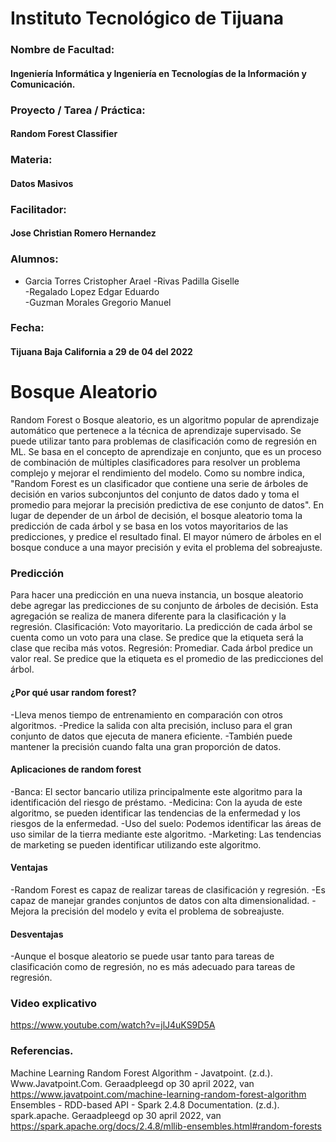 # Instituto Tecnológico de Tijuana
### Nombre de Facultad:
#### Ingeniería Informática y Ingeniería en Tecnologías de la Información y Comunicación.
### Proyecto / Tarea / Práctica:
#### Random Forest Classifier
### Materia:
#### Datos Masivos
### Facilitador:
#### Jose Christian Romero Hernandez
### Alumnos:
- Garcia Torres Cristopher Arael
-Rivas Padilla Giselle                               
-Regalado Lopez Edgar Eduardo	      
-Guzman Morales Gregorio Manuel

### Fecha:
#### Tijuana Baja California a 29 de 04  del 2022 

# Bosque Aleatorio
Random Forest  o Bosque aleatorio, es un algoritmo popular de aprendizaje automático que pertenece a la técnica de aprendizaje supervisado. Se puede utilizar tanto para problemas de clasificación como de regresión en ML. Se basa en el concepto de aprendizaje en conjunto, que es un proceso de combinación de múltiples clasificadores para resolver un problema complejo y mejorar el rendimiento del modelo.
Como su nombre indica, "Random Forest es un clasificador que contiene una serie de árboles de decisión en varios subconjuntos del conjunto de datos dado y toma el promedio para mejorar la precisión predictiva de ese conjunto de datos". En lugar de depender de un árbol de decisión, el bosque aleatorio toma la predicción de cada árbol y se basa en los votos mayoritarios de las predicciones, y predice el resultado final.
El mayor número de árboles en el bosque conduce a una mayor precisión y evita el problema del sobreajuste.

### Predicción
Para hacer una predicción en una nueva instancia, un bosque aleatorio debe agregar las predicciones de su conjunto de árboles de decisión. Esta agregación se realiza de manera diferente para la clasificación y la regresión.
Clasificación: Voto mayoritario. La predicción de cada árbol se cuenta como un voto para una clase. Se predice que la etiqueta será la clase que reciba más votos.
Regresión: Promediar. Cada árbol predice un valor real. Se predice que la etiqueta es el promedio de las predicciones del árbol.

#### ¿Por qué usar random forest?
-Lleva menos tiempo de entrenamiento en comparación con otros algoritmos.
-Predice la salida con alta precisión, incluso para el gran conjunto de datos que ejecuta de manera eficiente.
-También puede mantener la precisión cuando falta una gran proporción de datos.

#### Aplicaciones de random forest
-Banca: El sector bancario utiliza principalmente este algoritmo para la identificación del riesgo de préstamo.
-Medicina: Con la ayuda de este algoritmo, se pueden identificar las tendencias de la enfermedad y los riesgos de la enfermedad.
-Uso del suelo: Podemos identificar las áreas de uso similar de la tierra mediante este algoritmo.
-Marketing: Las tendencias de marketing se pueden identificar utilizando este algoritmo.

#### Ventajas

-Random Forest es capaz de realizar tareas de clasificación y regresión.
-Es capaz de manejar grandes conjuntos de datos con alta dimensionalidad.
-Mejora la precisión del modelo y evita el problema de sobreajuste.


#### Desventajas
-Aunque el bosque aleatorio se puede usar tanto para tareas de clasificación como de regresión, no es más adecuado para tareas de regresión.


### Video explicativo
<https://www.youtube.com/watch?v=jlJ4uKS9D5A>

### Referencias.
Machine Learning Random Forest Algorithm - Javatpoint. (z.d.). Www.Javatpoint.Com. Geraadpleegd op 30 april 2022, van https://www.javatpoint.com/machine-learning-random-forest-algorithm
Ensembles - RDD-based API - Spark 2.4.8 Documentation. (z.d.). spark.apache. Geraadpleegd op 30 april 2022, van https://spark.apache.org/docs/2.4.8/mllib-ensembles.html#random-forests
